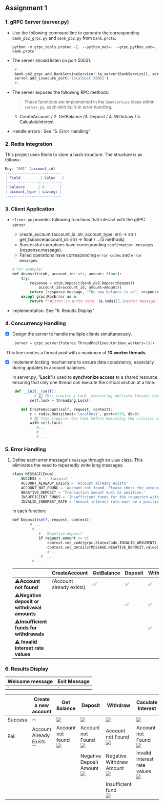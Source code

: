 ## Assignment 1

### 1. gRPC Server (server.py)

- Use the following command line to generate the corresponding `bank_pb2_grpc.py` and `bank_pb2.py` from `bank.proto`.

  ```shell
  python -m grpc_tools.protoc -I. --python_out=. --grpc_python_out=. bank.proto
  ```

- The server should listen on port 50051. 

  ```python
   # ...
   bank_pb2_grpc.add_BankServiceServicer_to_server(BankService(), server)
   server.add_insecure_port('localhost:50051')
   #..
  ```

- The server exposes the following RPC methods:

  > These functions are implemented in the `BankService` class within `server.py`, each with built-in error handling.

  1. CreateAccount / 2. GetBalance /3. Deposit / 4. Withdraw / 5. CalculateInterest

- Handle errors : See "5. Error Handling"

### 2. Redis Integration

This project uses Redis to store a hash structure. The structure is as follows:

```lua
Key: "001" (account_id)
--------------------------
| Field         | Value   |
|--------------|---------|
| balance      | 0       |
| account_type | savings |
--------------------------
```

### 3. Client Application

- `client.py`  provides following functions that interact with the gRPC server

  - create_account (account_id: str, account_type: str) -> str / get_balance(account_id: str) -> float / ...(5 methods)
  - Successful operations have corresponding `confirmation messages` (response.message).
  - Failed operations have corresponding `error codes` and `error messages`.

  ```python
  # For example: 
  def deposit(stub, account_id: str, amount: float):
      try:
          response = stub.Deposit(bank_pb2.DepositRequest(
              account_id=account_id, amount=amount))
          return (response.message, "The new balance is >>", response.balance)
      except grpc.RpcError as e:
          return f"❌Error:\n error code: {e.code()},\nerror message: {e.details()}"
  ```


- Implementation: See "6. Results Display"

### 4. Concurrency Handling

- [x] Design the server to handle multiple clients simultaneously.

  ```python
   server = grpc.server(futures.ThreadPoolExecutor(max_workers=10))
  ```

​		 This line creates a thread pool with a maximum of **10 worker threads**.

- [x] Implement locking mechanisms to ensure data consistency, especially during updates to account balances.

  In server.py,  "**Lock**"is used to **synchronize access** to a shared resource, ensuring that only one thread can execute the critical section at a time.

  ```python
   def __init__(self):
      		# 1️⃣ This creates a lock, preventing multiple threads from modifying shared resources simultaneously
          self.lock = threading.Lock()
  
      def CreateAccount(self, request, context):
          r = redis.Redis(host='localhost', port=6379, db=0)
          # 2️⃣ This acquires the lock before executing the critical section.
          with self.lock:
          	 #... 
             # ...
             # ... 
  ```

### 5. Error Handling 

1. Define each error message's `message` through an `Enum` class. This eliminates the need to repeatedly write long messages.

   ```python
   class MESSAGE(Enum):
       SUCCESS = '✅ Success! '
       ACCOUNT_ALREADY_EXISTS = 'Account already exists'
       ACCOUNT_NOT_FOUND = 'Account not found. Please check the account ID.'
       NEGATIVE_DEPOSIT = 'Transaction amount must be positive.'
       INSUFFICIENT_FUNDS = 'Insufficient funds for the requested withdrawal.'
       INVALID_INREREST_RATE = 'Annual interest rate must be a positive value.'
   ```

   In each function:

   ```python
   def Deposit(self, request, context):
           # ...
       		# ...
               #   Negative deposit
               if request.amount <= 0:
                   context.set_code(grpc.StatusCode.INVALID_ARGUMENT)
                   context.set_details(MESSAGE.NEGATIVE_DEPOSIT.value)
                   # ...
   				# ...
       		# ...
   ```

   |                                             | CreateAccount             | GetBalance | Deposit | Withdraw | CalculateInterest |
   | ------------------------------------------- | ------------------------- | ---------- | ------- | -------- | ----------------- |
   | ⚠️**Account not found**                      | (Account already  exists) | ✅          | ✅       | ✅        | ✅                 |
   | **⚠️Negative deposit or withdrawal amounts** |                           |            | ✅       | ✅        |                   |
   | **⚠️Insufficient funds for withdrawals**     |                           |            |         | ✅        |                   |
   | **⚠️ Invalid interest rate values**          |                           |            |         |          | ✅                 |



### 6. Results Display


| Welcome message                                                                                                                                                                                                                                                                   | Exit Message                                                                                                                                                                                                                                                                      |
| --------------------------------------------------------------------------------------------------------------------------------------------------------------------------------------------------------------------------------------------------------------------------------- | --------------------------------------------------------------------------------------------------------------------------------------------------------------------------------------------------------------------------------------------------------------------------------- |
| <img src="https://dbmnb2zb74.feishu.cn/space/api/box/stream/download/asynccode/?code=NDkxZTdjYmMwYzRjOTVjMDBjZWJlYjQzODVlZWIxNmFfMmFLRVZ6QmpyQndtTzdFYWFOVE1mNmFFMld6Z2RUY2JfVG9rZW46VUM1MGJkWEVtb3c4Z3V4ZmJ4U2NHTXA4bjVTXzE3MzgzNzc3ODg6MTczODM4MTM4OF9WNA" style="zoom:30%;" /> | <img src="https://dbmnb2zb74.feishu.cn/space/api/box/stream/download/asynccode/?code=OTIwZDdjZWUzNDYwMmVkMDU2MTUwZWY1NzA1NDViNWJfVkdrY2RuaVNEcW9SUnNwRDdQN2FqUjUwbE5KOUluNHRfVG9rZW46QXB1cGJzSjR3bzQzOVl4NjE1MmN0VXNJbmliXzE3MzgzNzg1NDc6MTczODM4MjE0N19WNA" style="zoom:30%;" /> |


|         | Create a new account                                                                                                                                                                                                                                                                                                     | Get Balance                                                                                                                                                                                                                                                                 | Deposit                                                                                                                                                                                                                                                                           | Withdraw                                                                                                                                                                                                                                                                           | Caculate Interest                                                                                                                                                                                                                                                                      |
| ------- | ------------------------------------------------------------------------------------------------------------------------------------------------------------------------------------------------------------------------------------------------------------------------------------------------------------------------ | --------------------------------------------------------------------------------------------------------------------------------------------------------------------------------------------------------------------------------------------------------------------------- | --------------------------------------------------------------------------------------------------------------------------------------------------------------------------------------------------------------------------------------------------------------------------------- | ---------------------------------------------------------------------------------------------------------------------------------------------------------------------------------------------------------------------------------------------------------------------------------- | -------------------------------------------------------------------------------------------------------------------------------------------------------------------------------------------------------------------------------------------------------------------------------------- |
| Success | <img src="https://dbmnb2zb74.feishu.cn/space/api/box/stream/download/asynccode/?code=MmNlN2VmN2FkODExZmJlMzBjM2Y2ZmY4NGVhMDIwOTZfUnBwODI1ejRCS0E1cFN4NFpLNXY4V3p4WXFiMWdrOXBfVG9rZW46UjAyZmI3SzJ1b214Mm94TDhOUGM2TTBZbmJkXzE3MzgzNzY2MzA6MTczODM4MDIzMF9WNA" alt="img" style="zoom:30%;" />                              | ![](https://dbmnb2zb74.feishu.cn/space/api/box/stream/download/asynccode/?code=MzA5YTMxMjRlZWRmYjk4ZjVlOTNhNGY0OGZjMjU5YmJfUGpFTzBvT1BURDRRbUZjdm1UODZicXJGa1lNN2c4UXBfVG9rZW46Tk1BTmJEczdlb21FWmd4ZllERmMzY2txbktRXzE3MzgzNzc4ODk6MTczODM4MTQ4OV9WNA)                      | ![](https://dbmnb2zb74.feishu.cn/space/api/box/stream/download/asynccode/?code=ZWY1YTliZWJlYWY1M2UwZDllNTI4NTExMTA4YjdjNmZfWW9YRllsd0tWeFFiQ01jcWFtQUNZajcxYTBEcUEzZ0NfVG9rZW46THR4OWJ2aVpCb216YVh4WVBXV2NrYzlabkVmXzE3MzgzNzgwNDk6MTczODM4MTY0OV9WNA)                            | ![](https://dbmnb2zb74.feishu.cn/space/api/box/stream/download/asynccode/?code=YzRiYjQwOWI5ZjBmY2UxYmFlY2U4ZTdlMTZhYzJmZDdfbElPRnI2WlVMUm1TWmhEZDlOblhaOHpYcUxKV1VvaG1fVG9rZW46VEk2MWIxTmhKbzZCQ1F4Rm54RWNFM0pJbkhiXzE3MzgzNzgzMzg6MTczODM4MTkzOF9WNA)                             | ![](https://dbmnb2zb74.feishu.cn/space/api/box/stream/download/asynccode/?code=ZGI2ZjdmODJmNDQxMjhlZWMzZTU5MjEwY2YyYjk1MmNfVk12Q044RFRlUlFiMHlmT2thM3ZmQ0xad0wyRzBWSmJfVG9rZW46QXBWbmJHaEVlb1JSWW94S2hTTmNwZEtjblc0XzE3MzgzNzgzNzQ6MTczODM4MTk3NF9WNA)                                 |
| Fail    | Account  Already Exists<br /><img src="https://dbmnb2zb74.feishu.cn/space/api/box/stream/download/asynccode/?code=OTUwYjVmNzE0ZmQ5Nzg2ODQ5NjRhZjliMTI3Mjc0Y2FfbTI1cDlOb2psaWhJaXc1V1N1VzBGTFMwNW1SZG5UZVVfVG9rZW46VGxxQWJBc25lb0ZVdFR4WHNWT2M2Z2RjbkxnXzE3MzgzNzY2NjA6MTczODM4MDI2MF9WNA" alt="img" style="zoom:30%;" /> | Account not found<br>![](https://dbmnb2zb74.feishu.cn/space/api/box/stream/download/asynccode/?code=NzlhYjRkMmNiOTI4Mjc5MmZiMzQ4ZDU2YWZlZGVjMzlfcTNBZXFnVHFrRkN6eW1mdG5sUUJ2amtNQmF4VEc1TTdfVG9rZW46Tk03dWJQZVBVb0RaaG14ekhCd2NKYkF4bkh3XzE3MzgzNzc5MDU6MTczODM4MTUwNV9WNA) | Account not Found<br>![](https://dbmnb2zb74.feishu.cn/space/api/box/stream/download/asynccode/?code=NjYzZjdiOTczZDEyNTgyZTFmNzkzMzRhNTgxYTgyZDBfWTB1ZE5sSmNSOERMMDBoU3QzRTVhOEdCbDBxdGlJRklfVG9rZW46VHhBcWJBNUJpbzhCQk54SnlscGM5OFVCblZlXzE3MzgzNzgwNjM6MTczODM4MTY2M19WNA)       | Account not Found<br>![](https://dbmnb2zb74.feishu.cn/space/api/box/stream/download/asynccode/?code=OGZmYzExNjU4ZTlhYTc2NmJmOGI3YTMzNDM4NWQxOWFfY3F2NVk3MVRqMk9YQU5SdFNhSlh2TXlzMmZIeGtsRkRfVG9rZW46SHpwOGJqdHN5bzlxcW54Ujd4NGMweXdDblFjXzE3MzgzNzgyODE6MTczODM4MTg4MV9WNA)        | Account not Found<br>![](https://dbmnb2zb74.feishu.cn/space/api/box/stream/download/asynccode/?code=ZTYxYTBiMGFkMjVmMjExOTcwYWI4MmFiMmI4MzVkM2NfRXVOeHdPWVF0a0hwTm85bUZRYkFkdjFCR01JNmJDUFFfVG9rZW46UEdBV2JDYjVxbzBLTWV4bGlOVWM1OHVQbmRkXzE3MzgzNzg0MDM6MTczODM4MjAwM19WNA)            |
|         |                                                                                                                                                                                                                                                                                                                          |                                                                                                                                                                                                                                                                             | Negative Deposit Amount<br>![](https://dbmnb2zb74.feishu.cn/space/api/box/stream/download/asynccode/?code=ZGUyOTczNmE4ZjRhMDMzMjdmN2NlYzZhNzY0MmNmYjBfYkQwVkFOeTV3THpXeUFHQXdoQXNBd2pjcHdSRGVzZ3dfVG9rZW46RDgyR2JRTUNNb0xQV3B4VlQzRGNDM0JlbktoXzE3MzgzNzgxMTI6MTczODM4MTcxMl9WNA) | Negative Withdraw Amount<br>![](https://dbmnb2zb74.feishu.cn/space/api/box/stream/download/asynccode/?code=NGYyNTg1ZmM4MzllZjI2OGQxYmY0NjM4ZTBlZGE1ZGVfc0k2SW5FYmh4OUFLYmZoVk5vSDdrQlZHek9JQWpGT2dfVG9rZW46V2Q4a2JtMXJCb0wzN1d4Y0dYNGNCZ3VqbmdjXzE3MzgzNzgyOTM6MTczODM4MTg5M19WNA) | Invalid interest rate values<br>![](https://dbmnb2zb74.feishu.cn/space/api/box/stream/download/asynccode/?code=ZTA3Y2ZlZTBkOWQ2NWU4NzI5MGI2YTNhNWQxYjkxYmFfRGlZZFpKWnk4SThnVFcxdG0wcnpJZjN2bTdUYTR5bnpfVG9rZW46UEdYV2J4SGlUbzB4cmF4c2xhT2NIdzV0bjhmXzE3MzgzNzg0ODM6MTczODM4MjA4M19WNA) |
|         |                                                                                                                                                                                                                                                                                                                          |                                                                                                                                                                                                                                                                             |                                                                                                                                                                                                                                                                                   | Insufficient fund<br>![](https://dbmnb2zb74.feishu.cn/space/api/box/stream/download/asynccode/?code=YWFjM2Y4MGNhYjUxZDk2N2NkZjliYjkzZGQwMDBkYWZfM2xtZk1QZWRDdHJubnVCbFRkQUwwT0lNQ055dFh1NUNfVG9rZW46SW5ud2Iya2sxb1piRlZ4R0piRGNNaFVMblhjXzE3MzgzNzgzMTc6MTczODM4MTkxN19WNA)        |                                                                                                                                                                                                                                                                                        |

